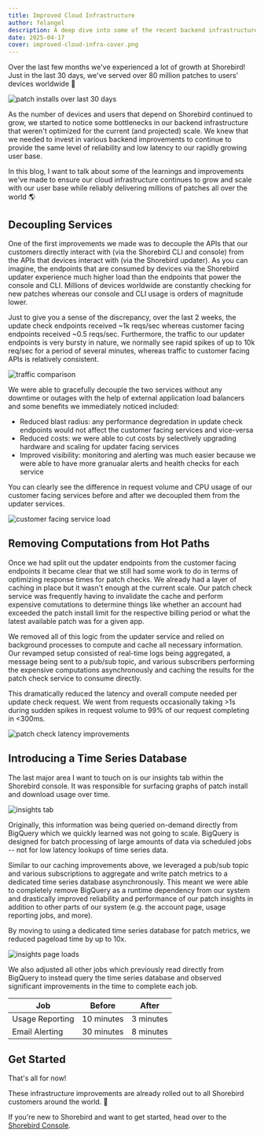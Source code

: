 ```yaml
---
title: Improved Cloud Infrastructure
author: felangel
description: A deep dive into some of the recent backend infrastructure improvements we've made.
date: 2025-04-17
cover: improved-cloud-infra-cover.png
---
```


Over the last few months we've experienced a lot of growth at Shorebird! Just in
the last 30 days, we've served over 80 million patches to users' devices
worldwide 🚀

![patch installs over last 30 days](../../assets/blog/improved-cloud-infra/patch-installs-30d.png)

As the number of devices and users that depend on Shorebird continued to grow,
we started to notice some bottlenecks in our backend infrastructure that weren't
optimized for the current (and projected) scale. We knew that we needed to
invest in various backend improvements to continue to provide the same level of
reliability and low latency to our rapidly growing user base.

In this blog, I want to talk about some of the learnings and improvements we've
made to ensure our cloud infrastructure continues to grow and scale with our
user base while reliably delivering millions of patches all over the world 🌎

## Decoupling Services

One of the first improvements we made was to decouple the APIs that our
customers directly interact with (via the Shorebird CLI and console) from the
APIs that devices interact with (via the Shorebird updater). As you can imagine,
the endpoints that are consumed by devices via the Shorebird updater experience
much higher load than the endpoints that power the console and CLI. Millions of
devices worldwide are constantly checking for new patches whereas our console
and CLI usage is orders of magnitude lower.

Just to give you a sense of the discrepancy, over the last 2 weeks, the update
check endpoints received ~1k reqs/sec whereas customer facing endpoints received
~0.5 reqs/sec. Furthermore, the traffic to our updater endpoints is very bursty
in nature, we normally see rapid spikes of up to 10k req/sec for a period of
several minutes, whereas traffic to customer facing APIs is relatively consistent.

![traffic comparison](../../assets/blog/improved-cloud-infra/traffic-comparison.png)

We were able to gracefully decouple the two services without any downtime or
outages with the help of external application load balancers and some benefits
we immediately noticed included:

- Reduced blast radius: any performance degredation in update check endpoints
  would not affect the customer facing services and vice-versa
- Reduced costs: we were able to cut costs by selectively upgrading hardware and
  scaling for updater facing services
- Improved visibility: monitoring and alerting was much easier because we were
  able to have more granualar alerts and health checks for each service

You can clearly see the difference in request volume and CPU usage of our
customer facing services before and after we decoupled them from the updater
services.

![customer facing service load](../../assets/blog/improved-cloud-infra/customer-facing-service-load.png)

## Removing Computations from Hot Paths

Once we had split out the updater endpoints from the customer facing endpoints
it became clear that we still had some work to do in terms of optimizing
response times for patch checks. We already had a layer of caching in place but
it wasn't enough at the current scale. Our patch check service was frequently
having to invalidate the cache and perform expensive comutations to determine
things like whether an account had exceeded the patch install limit for the
respective billing period or what the latest available patch was for a given
app.

We removed all of this logic from the updater service and relied on background
processes to compute and cache all necessary information. Our revamped setup
consisted of real-time logs being aggregated, a message being sent to a pub/sub
topic, and various subscribers performing the expensive computations
asynchronously and caching the results for the patch check service to consume
directly.

This dramatically reduced the latency and overall compute needed per update check
request. We went from requests occasionally taking >1s during sudden spikes in
request volume to 99% of our request completing in <300ms.

![patch check latency improvements](../../assets/blog/improved-cloud-infra/patch-check-latency-improvements.png)

## Introducing a Time Series Database

The last major area I want to touch on is our insights tab within the Shorebird
console. It was responsible for surfacing graphs of patch install and download
usage over time.

![insights tab](../../assets/blog/improved-cloud-infra/insights-tab.png)

Originally, this information was being queried on-demand directly from BigQuery
which we quickly learned was not going to scale. BigQuery is designed for batch
processing of large amounts of data via scheduled jobs -- not for low latency
lookups of time series data.

Similar to our caching improvements above, we leveraged a pub/sub topic and
various subscriptions to aggregate and write patch metrics to a dedicated time
series database asynchronously. This meant we were able to completely remove
BigQuery as a runtime dependency from our system and drastically improved
reliability and performance of our patch insights in addition to other parts of
our system (e.g. the account page, usage reporting jobs, and more).

By moving to using a dedicated time series database for patch metrics, we
reduced pageload time by up to 10x.

![insights page loads](../../assets/blog/improved-cloud-infra/insights-page-loads.png)

We also adjusted all other jobs which previously read directly from BigQuery to
instead query the time series database and observed significant improvements
in the time to complete each job.

| Job             |   Before   |   After   |
| --------------- | :--------: | :-------: |
| Usage Reporting | 10 minutes | 3 minutes |
| Email Alerting  | 30 minutes | 8 minutes |

## Get Started

That's all for now!

These infrastructure improvements are already rolled out to all Shorebird
customers around the world. 🥳

If you're new to Shorebird and want to get started, head over to the [Shorebird
Console](https://console.shorebird.dev).
